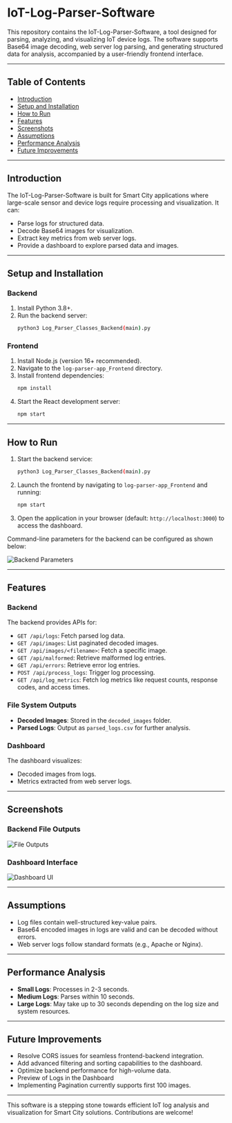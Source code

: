 
# IoT-Log-Parser-Software

This repository contains the IoT-Log-Parser-Software, a tool designed for parsing, analyzing, and visualizing IoT device logs. The software supports Base64 image decoding, web server log parsing, and generating structured data for analysis, accompanied by a user-friendly frontend interface.

---

## Table of Contents
- [Introduction](#introduction)
- [Setup and Installation](#setup-and-installation)
- [How to Run](#how-to-run)
- [Features](#features)
- [Screenshots](#screenshots)
- [Assumptions](#assumptions)
- [Performance Analysis](#performance-analysis)
- [Future Improvements](#future-improvements)

---

## Introduction

The IoT-Log-Parser-Software is built for Smart City applications where large-scale sensor and device logs require processing and visualization. It can:
- Parse logs for structured data.
- Decode Base64 images for visualization.
- Extract key metrics from web server logs.
- Provide a dashboard to explore parsed data and images.

---

## Setup and Installation

### Backend
1. Install Python 3.8+.
2. Run the backend server:
   ```bash
   python3 Log_Parser_Classes_Backend(main).py
   ```

### Frontend
1. Install Node.js (version 16+ recommended).
2. Navigate to the `log-parser-app_Frontend` directory.
3. Install frontend dependencies:
   ```bash
   npm install
   ```
4. Start the React development server:
   ```bash
   npm start
   ```

---

## How to Run

1. Start the backend service:
   ```bash
   python3 Log_Parser_Classes_Backend(main).py
   ```
2. Launch the frontend by navigating to `log-parser-app_Frontend` and running:
   ```bash
   npm start
   ```
3. Open the application in your browser (default: `http://localhost:3000`) to access the dashboard.

Command-line parameters for the backend can be configured as shown below:

![Backend Parameters](https://github.com/user-attachments/assets/3951d322-5fa2-442a-b37b-b6e3706a6a39)

---

## Features

### Backend
The backend provides APIs for:
- `GET /api/logs`: Fetch parsed log data.
- `GET /api/images`: List paginated decoded images.
- `GET /api/images/<filename>`: Fetch a specific image.
- `GET /api/malformed`: Retrieve malformed log entries.
- `GET /api/errors`: Retrieve error log entries.
- `POST /api/process_logs`: Trigger log processing.
- `GET /api/log_metrics`: Fetch log metrics like request counts, response codes, and access times.

### File System Outputs
- **Decoded Images**: Stored in the `decoded_images` folder.
- **Parsed Logs**: Output as `parsed_logs.csv` for further analysis.

### Dashboard
The dashboard visualizes:
- Decoded images from logs.
- Metrics extracted from web server logs.

---

## Screenshots

### Backend File Outputs
![File Outputs](https://github.com/user-attachments/assets/66847614-7226-443a-a154-c20966dfab96)

### Dashboard Interface
![Dashboard UI](https://github.com/user-attachments/assets/91cbad75-baf4-43dd-8ee2-535896c264b6)

---

## Assumptions

- Log files contain well-structured key-value pairs.
- Base64 encoded images in logs are valid and can be decoded without errors.
- Web server logs follow standard formats (e.g., Apache or Nginx).

---

## Performance Analysis

- **Small Logs**: Processes in 2-3 seconds.
- **Medium Logs**: Parses within 10 seconds.
- **Large Logs**: May take up to 30 seconds depending on the log size and system resources.

---

## Future Improvements

- Resolve CORS issues for seamless frontend-backend integration.
- Add advanced filtering and sorting capabilities to the dashboard.
- Optimize backend performance for high-volume data.
- Preview of Logs in the Dashboard
- Implementing Pagination currently supports first 100 images. 

---

This software is a stepping stone towards efficient IoT log analysis and visualization for Smart City solutions. Contributions are welcome!
